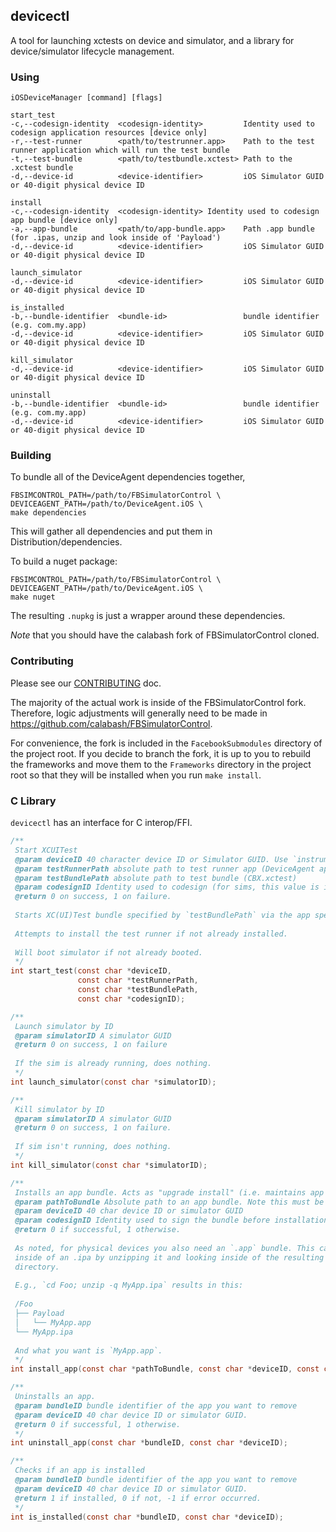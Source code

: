 ## devicectl

A tool for launching xctests on device and simulator, and a library
for device/simulator lifecycle management.

### Using

```
iOSDeviceManager [command] [flags]

start_test
-c,--codesign-identity	<codesign-identity>         Identity used to codesign application resources [device only]
-r,--test-runner        <path/to/testrunner.app>	Path to the test runner application which will run the test bundle
-t,--test-bundle        <path/to/testbundle.xctest>	Path to the .xctest bundle
-d,--device-id          <device-identifier>         iOS Simulator GUID or 40-digit physical device ID

install
-c,--codesign-identity	<codesign-identity>	Identity used to codesign app bundle [device only]
-a,--app-bundle         <path/to/app-bundle.app>	Path .app bundle (for .ipas, unzip and look inside of 'Payload')
-d,--device-id          <device-identifier>         iOS Simulator GUID or 40-digit physical device ID

launch_simulator
-d,--device-id          <device-identifier>         iOS Simulator GUID or 40-digit physical device ID

is_installed
-b,--bundle-identifier	<bundle-id>                 bundle identifier (e.g. com.my.app)
-d,--device-id          <device-identifier>         iOS Simulator GUID or 40-digit physical device ID

kill_simulator
-d,--device-id          <device-identifier>         iOS Simulator GUID or 40-digit physical device ID

uninstall
-b,--bundle-identifier	<bundle-id>                 bundle identifier (e.g. com.my.app)
-d,--device-id          <device-identifier>         iOS Simulator GUID or 40-digit physical device ID
```

### Building

To bundle all of the DeviceAgent dependencies together,

```shell
FBSIMCONTROL_PATH=/path/to/FBSimulatorControl \
DEVICEAGENT_PATH=/path/to/DeviceAgent.iOS \
make dependencies
```

This will gather all dependencies and put them in Distribution/dependencies.

To build a nuget package:

```shell
FBSIMCONTROL_PATH=/path/to/FBSimulatorControl \
DEVICEAGENT_PATH=/path/to/DeviceAgent.iOS \
make nuget
```

The resulting `.nupkg` is just a wrapper around these dependencies. 

*Note* that you should have the calabash fork of FBSimulatorControl cloned. 

### Contributing

Please see our [CONTRIBUTING](CONTRIBUTING) doc.

The majority of the actual work is inside of the
FBSimulatorControl fork. Therefore, logic adjustments will generally
need to be made in https://github.com/calabash/FBSimulatorControl.

For convenience, the fork is included in the `FacebookSubmodules`
directory of the project root. If you decide to branch the fork, it is
up to you to rebuild the frameworks and move them to the `Frameworks`
directory in the project root so that they will be installed when you
run `make install`.

### C Library

`devicectl` has an interface for C interop/FFI. 

```C
/**
 Start XCUITest
 @param deviceID 40 character device ID or Simulator GUID. Use `instruments -s devices` to list Sim IDs.
 @param testRunnerPath absolute path to test runner app (DeviceAgent app bundle)
 @param testBundlePath absolute path to test bundle (CBX.xctest) 
 @param codesignID Identity used to codesign (for sims, this value is ignored).
 @return 0 on success, 1 on failure. 
 
 Starts XC(UI)Test bundle specified by `testBundlePath` via the app specified by `testRunnerPath`.
 
 Attempts to install the test runner if not already installed.
 
 Will boot simulator if not already booted.
 */
int start_test(const char *deviceID,
               const char *testRunnerPath,
               const char *testBundlePath,
               const char *codesignID);

/**
 Launch simulator by ID
 @param simulatorID A simulator GUID
 @return 0 on success, 1 on failure
 
 If the sim is already running, does nothing.
 */
int launch_simulator(const char *simulatorID);

/**
 Kill simulator by ID
 @param simulatorID A simulator GUID
 @return 0 on success, 1 on failure. 
 
 If sim isn't running, does nothing.
 */
int kill_simulator(const char *simulatorID);

/**
 Installs an app bundle. Acts as "upgrade install" (i.e. maintains app data of any previous installation). 
 @param pathToBundle Absolute path to an app bundle. Note this must be a .app bundle, even for physical devices. 
 @param deviceID 40 char device ID or simulator GUID
 @param codesignID Identity used to sign the bundle before installation. Ignored for sims apps.
 @return 0 if successful, 1 otherwise.
 
 As noted, for physical devices you also need an `.app` bundle. This can be found
 inside of an .ipa by unzipping it and looking inside of the resulting 'Payload' 
 directory.
 
 E.g., `cd Foo; unzip -q MyApp.ipa` results in this:
 
 /Foo
 ├── Payload
 │   └── MyApp.app
 └── MyApp.ipa
 
 And what you want is `MyApp.app`.
 */
int install_app(const char *pathToBundle, const char *deviceID, const char *codesignID);

/**
 Uninstalls an app.
 @param bundleID bundle identifier of the app you want to remove
 @param deviceID 40 char device ID or simulator GUID.
 @return 0 if successful, 1 otherwise.
 */
int uninstall_app(const char *bundleID, const char *deviceID);

/**
 Checks if an app is installed
 @param bundleID bundle identifier of the app you want to remove
 @param deviceID 40 char device ID or simulator GUID.
 @return 1 if installed, 0 if not, -1 if error occurred.
 */
int is_installed(const char *bundleID, const char *deviceID);
```
